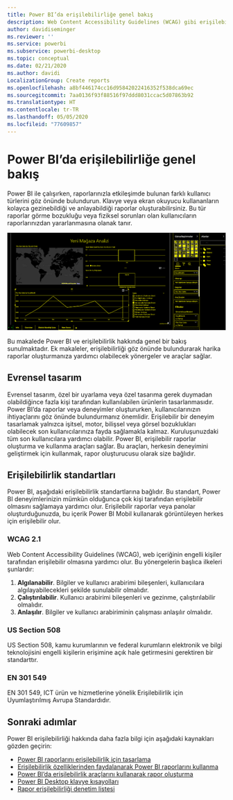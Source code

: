 ```yaml
---
title: Power BI’da erişilebilirliğe genel bakış
description: Web Content Accessibility Guidelines (WCAG) gibi erişilebilir Power BI Desktop raporları oluşturmaya yönelik özellikler ve öneriler
author: davidiseminger
ms.reviewer: ''
ms.service: powerbi
ms.subservice: powerbi-desktop
ms.topic: conceptual
ms.date: 02/21/2020
ms.author: davidi
LocalizationGroup: Create reports
ms.openlocfilehash: a8bf446174cc16d95842022416352f538dca69ec
ms.sourcegitcommit: 7aa0136f93f88516f97ddd8031ccac5d07863b92
ms.translationtype: HT
ms.contentlocale: tr-TR
ms.lasthandoff: 05/05/2020
ms.locfileid: "77609857"
---
```

# <a name="overview-of-accessibility-in-power-bi"></a>Power BI’da erişilebilirliğe genel bakış

Power BI ile çalışırken, raporlarınızla etkileşimde bulunan farklı kullanıcı türlerini göz önünde bulundurun. Klavye veya ekran okuyucu kullananların kolayca gezinebildiği ve anlayabildiği raporlar oluşturabilirsiniz. Bu tür raporlar görme bozukluğu veya fiziksel sorunları olan kullanıcıların raporlarınızdan yararlanmasına olanak tanır.

![Yüksek karşıtlık pencere ayarları](media/desktop-accessibility/accessibility-05b.png)

Bu makalede Power BI ve erişilebilirlik hakkında genel bir bakış sunulmaktadır. Ek makaleler, erişilebilirliği göz önünde bulundurarak harika raporlar oluşturmanıza yardımcı olabilecek yönergeler ve araçlar sağlar.

## <a name="universal-design"></a>Evrensel tasarım

Evrensel tasarım, özel bir uyarlama veya özel tasarıma gerek duymadan olabildiğince fazla kişi tarafından kullanılabilen ürünlerin tasarlanmasıdır. Power BI’da raporlar veya deneyimler oluştururken, kullanıcılarınızın ihtiyaçlarını göz önünde bulundurmanız önemlidir. Erişilebilir bir deneyim tasarlamak yalnızca işitsel, motor, bilişsel veya görsel bozuklukları olabilecek son kullanıcılarınıza fayda sağlamakla kalmaz. Kuruluşunuzdaki tüm son kullanıcılara yardımcı olabilir. Power BI, erişilebilir raporlar oluşturma ve kullanma araçları sağlar. Bu araçları, herkesin deneyimini geliştirmek için kullanmak, rapor oluşturucusu olarak size bağlıdır.

## <a name="accessibility-standards"></a>Erişilebilirlik standartları

Power BI, aşağıdaki erişilebilirlik standartlarına bağlıdır. Bu standart, Power BI deneyimlerinizin mümkün olduğunca çok kişi tarafından erişilebilir olmasını sağlamaya yardımcı olur. Erişilebilir raporlar veya panolar oluşturduğunuzda, bu içerik Power BI Mobil kullanarak görüntüleyen herkes için erişilebilir olur.

### <a name="wcag-21"></a>WCAG 2.1

Web Content Accessibility Guidelines (WCAG), web içeriğinin engelli kişiler tarafından erişilebilir olmasına yardımcı olur. Bu yönergelerin başlıca ilkeleri şunlardır:

1. **Algılanabilir**. Bilgiler ve kullanıcı arabirimi bileşenleri, kullanıcılara algılayabilecekleri şekilde sunulabilir olmalıdır.
2. **Çalıştırılabilir**. Kullanıcı arabirimi bileşenleri ve gezinme, çalıştırılabilir olmalıdır.
3. **Anlaşılır**. Bilgiler ve kullanıcı arabiriminin çalışması anlaşılır olmalıdır.

### <a name="us-section-508"></a>US Section 508

US Section 508, kamu kurumlarının ve federal kurumların elektronik ve bilgi teknolojisini engelli kişilerin erişimine açık hale getirmesini gerektiren bir standarttır.

### <a name="en-301-549"></a>EN 301 549

EN 301 549, ICT ürün ve hizmetlerine yönelik Erişilebilirlik için Uyumlaştırılmış Avrupa Standardıdır.  

## <a name="next-steps"></a>Sonraki adımlar

Power BI erişilebilirliği hakkında daha fazla bilgi için aşağıdaki kaynakları gözden geçirin:

* [Power BI raporlarını erişilebilirlik için tasarlama](desktop-accessibility-creating-reports.md)
* [Erişilebilirlik özelliklerinden faydalanarak Power BI raporlarını kullanma](desktop-accessibility-consuming-tools.md)
* [Power BI’da erişilebilirlik araçlarını kullanarak rapor oluşturma](desktop-accessibility-creating-tools.md)
* [Power BI Desktop klavye kısayolları](desktop-accessibility-keyboard-shortcuts.md)
* [Rapor erişilebilirliği denetim listesi](desktop-accessibility-creating-reports.md#report-accessibility-checklist)



